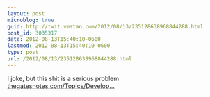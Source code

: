 ```yaml
---
layout: post
microblog: true
guid: http://twit.vmstan.com/2012/08/13/235128638968844288.html
post_id: 3035317
date: 2012-08-13T15:40:10-0600
lastmod: 2012-08-13T15:40:10-0600
type: post
url: /2012/08/13/235128638968844288.html
---
```

I joke, but this shit is a serious problem <a href="http://www.thegatesnotes.com/Topics/Development/Why-We-Need-a-Toilet-Revolution?WT.mc_id=08_13_2012_toiletvideo_tw&WT.tsrc=Twitter">thegatesnotes.com/Topics/Develop…</a>
